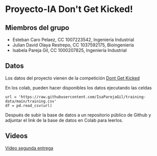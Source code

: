 # Proyecto-IA Don't Get Kicked!

## Miembros del grupo
- Esteban Caro Pelaez, CC 1007223542, Ingeniería Industrial
- Julian David Olaya Restrepo, CC 1037592175, Bioingeniería 
- Isabela Pareja Gil, CC 1000207825, Ingeniería Industrial

## Datos
Los datos del proyecto vienen de la competición [Dont Get Kicked](https://www.kaggle.com/competitions/DontGetKicked/overview)

En los colab, pueden hacer disponibles los datos ejecutando las celdas 
```
url = 'https://raw.githubusercontent.com/IsaParejaGil/training-data/main/training.csv'
df = pd.read_csv(url)
```
Después de subir la base de datos a un repositorio público de Github y adjuntar el link de la base de datos en Colab para leerlos. 


## Videos
[Video segunda entrega](https://youtu.be/G1pKKKqYmNY)
